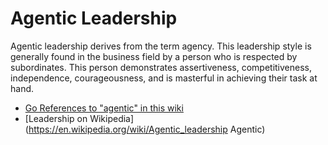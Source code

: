 # Agentic Leadership
Agentic leadership derives from the term agency. This leadership style is generally found in the business field by a person who is respected by subordinates. This person demonstrates assertiveness, competitiveness, independence, courageousness, and is masterful in achieving their task at hand.
   
    
* [Go References to "agentic" in this wiki](https://theportal.wiki/wiki?search=agentic&title=Special%3ASearch&go=)
* [Leadership on Wikipedia](https://en.wikipedia.org/wiki/Agentic_leadership Agentic)
